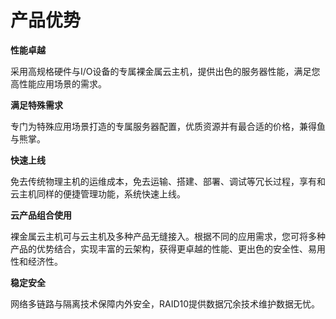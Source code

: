

# 产品优势

**性能卓越**

采用高规格硬件与I/O设备的专属裸金属云主机，提供出色的服务器性能，满足您高性能应用场景的需求。

**满足特殊需求**

专门为特殊应用场景打造的专属服务器配置，优质资源并有最合适的价格，兼得鱼与熊掌。

**快速上线**

免去传统物理主机的运维成本，免去运输、搭建、部署、调试等冗长过程，享有和云主机同样的便捷管理功能，系统快速上线。

**云产品组合使用**

裸金属云主机可与云主机及多种产品无缝接入。根据不同的应用需求，您可将多种产品的优势结合，实现丰富的云架构，获得更卓越的性能、更出色的安全性、易用性和经济性。

**稳定安全**

网络多链路与隔离技术保障内外安全，RAID10提供数据冗余技术维护数据无忧。
